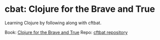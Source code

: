 # cbat: Clojure for the Brave and True

Learning Clojure by following along with cftbat.

Book: [Clojure for the Brave and True](https://www.braveclojure.com/)
Repo: [cftbat repository](https://github.com/braveclojure/cftbat-code/tree/master)



